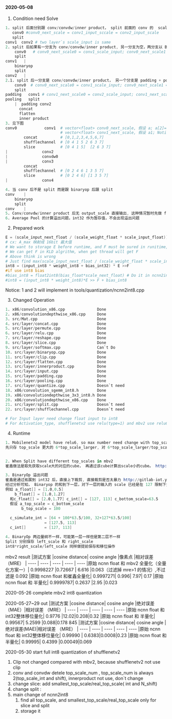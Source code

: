 <!--
 * @Author: xieydd
 * @since: 2020-05-08 10:36:58
 * @lastTime: 2020-05-30 17:12:45
 * @LastAuthor: Do not edit
 * @message: 
 -->
#### 2020-05-08

1. Condition need Solve
```s
1. split 后面分别跟 conv/convdw/inner product， split 前面的 conv 的  scale_next 是统一的
   conv0 #conv0_next_scale = conv1_input_sccale = conv2_input_scale
   split
conv1  conv2 # two layer`s scale_input is same
2. split 后如果有一分支为 conv/convdw/inner product, 另一分支为空，两分支以 BinaryOp 相连接
    conv0   # conv0_next_scale0 = conv1_scale_input; conv0_next_scale1 = conv2_scale_input
    split
conv1   |
    binaryop
    split
conv2   |
2.1. split 后一分支是 conv/convdw/inner product， 另一个分支是 padding + pooling 可以融合到 2 中
    conv0  # conv0_next_scale0 = conv1_scale_input; conv0_next_scale1 = inner_product_input_scale
    split
padding   conv1 # conv1_next_scale0 = conv2_scale_input; conv1_next_scale1 = inner_product_input_scale 
pooling   split
    |  padding conv2
      concat
      flatten
      inner product
3. 见下图
conv0            conv1  # vector<float> conv0_next_scale, 假设 a; a[2]=a[3]=conv2_scale_in  a[1]=conv4_scale_in ... 直到vector填满为止
                        # vector<float> conv1_next_scale, 假设 a1; Notice 这里要注意和下面的不一样 a1[4] = a1[5] = conv2_scale_in ; a1[6] = conv4_scale_in
        concat          # [0,1,2,3,4,5,6,7]
        shufflechannel  # [0 4 1 5 2 6 3 7]
        slice           # [0 4 1 5]  [2 6 3 7] 
|               conv2
|               convdw0
|               conv3
        concat
        shufflechannel  # [0 2 4 6 1 3 5 7]
        slice           # [0 2 4 6] [1 3 5 7]
|               conv4

4. 当 conv 后不是 split 而是跟 binaryop 后跟 split
conv    |
    binaryop
    split
conv    |    
5. Conv/convdw/inner product 后无 output_scale 直接输出, 这种情况暂时先做 float 输出
6. Average Pool 的计算溢出问题，int32 作为暂存值，不会出现溢出问题
```
2. Prepared work
```s
E = (scale_input_next_float / (scale_weight_float * scale_input_float))  * 2^F  
# cx: A_max 映射成 16bit 最大值
# We want to storage E before runtime, and F must be sured in runitime, so in there we use a fake F, in runtime will be recovery, but it is not best.
# We can get F in KLD algrithm, when get thread will get F
# Above think is wrong
# Just find max(scale_input_next_float / (scale_weight_float * scale_input_float)), and set BitN, we use 8, and get F
int8 = (input_int8 * weight_int8 + bias_int32) * E >>F 
#if use int8 bias
#bias_int8 = float2int8(bias_float*scale_next_float) # Do it in ncnn2int8
#int8 = (input_int8 * weight_int8)*E >> F + bias_int8
```

Notice: 1 and 2 will implement in tools/quantization/ncnn2int8.cpp

3. Changed Operation
```s
1. x86/convolution_x86.cpp              Done
2. x86/convolutiondepthwise_x86.cpp     Done
3. src/Mat.cpp                          Done
4. src/layer/concat.cpp                 Done
5. src/layer/permute.cpp                Done
6. src/layer/relu.cpp                   Done
7. src/layer/reshape.cpp                Done
8. src/layer/slice.cpp                  Done
9. src/layer/softmax.cpp                Can`t Do
10. src/layer/binaryop.cpp              Done
11. src/layer/clip.cpp                  Done
12. src/layer/flatten.cpp               Done    
13. src/layer/innerproduct.cpp          Done
14. src/layer/input.cpp                 Done
15. src/layer/padding.cpp               Done
16. src/layer/pooling.cpp               Done
17. src/layer/quantize.cpp              Doesn`t need
18. x86/convolution_sgemm_int8.h        Done
19. x86/convolutiondepthwise_3x3_int8.h Done
20. x86/convolutiondepthwise_x86.cpp    Done
21. src/layer/split.cpp                 Doesn`t need 
22. src/layer/shufflechannel.cpp        Doesn`t need  

# For Input layer need change float input to int8
# For Activation_type, shufflenetv2 use relu(type=1) and mbv2 use relu6(type=3) max/scale << right_shift
```

4. Runtime 
```s
1. Mobilenetv2 model have relu6, so max number need change with top_scale, for simple use, before runtime storage max*top_scale,  when see mbv2 param, with relu6 activation , top_scale only have one number, so it can storage in param
先只存 top_scale 更大的 6*top_scale_larger, 对 6*top_scale_larger/top_scale_small


2. When Split have different top_scales in mbv2
崔鑫做法是取先获取scale大的对应的cube， 再通过该cube计算出scale小的cube。 http://gitlab-iot.yzs.io/cuixin/ncnn_conv_std/blob/mbv2/src/layer/x86/convolution_x86.cpp#L497

3. BinaryOp 溢出问题
崔鑫是通过拓展到 int32 后，直接上下裁剪, 直接裁剪是否太暴力 http://gitlab-iot.yzs.io/cuixin/ncnn_conv_std/blob/mbv2/src/mat.cpp#L577
经过分析可知， Binaryop 的和到下一层，对下一层的输入的 scale 已经是在 127 限制下生成的
例如 a_float[] = [1.0,0.5]
    b_float[] = [1.0,1.27]
  和c_float[] = [2.0,1.77] c_int[] = [127, 113] c_bottom_scale=63.5
  假设 a_top_scale = c_bottom_scale
       b_top_scale = 100
    
  c_simulate_int = [64 + 100*63.5/100, 32+127*63.5/100]
                 = [127.5, 113]
  c_int[]        = [127, 113]

4. BinaryOp 两边量纲不一样，可能第一层一样但是第二层不一样
Split 分别保存 left_scale 和 right_scale
int8*right_scale/left_scale 同样做提前保存和移位操作
```

mbv2 result
|测试方案	|cosine distance|	cosine angle	|像素点	|相对误差 （MRE）
|  ----  | ----  | ---- | ---- | ----
|原始 ncnn float 和 mbv2 全量化（全量化方案一）|	0.9998227	|0.72667	| 6.616	|0.063（过滤掉 mre>1 的情况）,不过滤是 0.092
|原始 ncnn float 和崔鑫全量化|	0.9997271|	0.996|	 7.97|	0.17
|原始 ncnn float 和 半量化|	0.9999787|	0.2637	|2.95	|0.023

2020-05-26 complete mbv2 int8 quantization



2020-05-27~29
out
|测试方案	|cosine distance|	cosine angle	|绝对误差（MAE）|相对误差 （MRE）
|  ----  | ----  | ---- | ---- | ----
|原始 ncnn float 和 int32整体移位量化|	0.9776	|12.02|0.208|0.32
|原始 ncnn float 和 半量化|	0.99567|	5.2599	|0.088|0.178
845
|测试方案	|cosine distance|	cosine angle	|绝对误差(MAE)|相对误差 （MRE）
|  ----  | ----  | ---- | ---- | ----
|原始 ncnn float 和 int32整体移位量化|	0.99990	|	0.6383|0.0008|0.23
|原始 ncnn float 和 半量化|	0.99995|	0.4399	|0.00049|0.069


2020-05-30 start full int8 quantization of shufflenetv2
1. Clip not changed compared with mbv2, because shufflenetv2 not use clip
2. conv and convdw detele top_scale_num , top_scale_num is always 2(top_scale_int and shift), innerproduct not use, don`t change
3. change slice: add smallest_top_scale/real_top_scale( int and N_shift)
4. change split :
4. main change of ncnn2int8
    1. find all top_scale, and smallest_top_scale/real_top_scale only for slice and split
    2. storage it